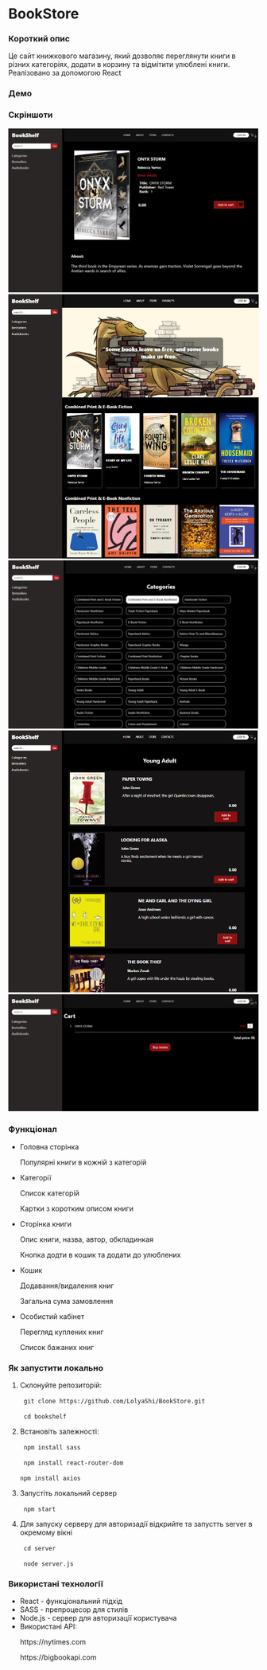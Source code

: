 <h1>BookStore</h1>

<h3>Короткий опис</h3>
<p>Це сайт книжкового магазину, який дозволяє переглянути книги в різних категоріях, додати в корзину та відмітити улюблені книги. Реалізовано за допомогою React</p>

<h3>Демо</h3>

<h3>Скріншоти</h3>
<img src="./bookshelf/public/1.jpg">
<img src="./bookshelf/public/2.jpg">
<img src="./bookshelf/public/3.jpg">
<img src="./bookshelf/public/4.jpg">
<img src="./bookshelf/public/5.jpg">

<h3>Функціонал</h3>
<ul>
  <li>Головна сторінка
    <p>Популярні книги в кожній з категорій</p>
  </li>
  <li>Категорії
    <p>Список категорій</p>
    <p>Картки з коротким описом книги</p>
  </li>
  <li>Сторінка книги
    <p>Опис книги, назва, автор, обкладинкая</p>
    <p>Кнопка додти в кошик та додати до улюблених</p>
  </li>
  <li>Кошик
    <p>Додавання/видалення книг</p>
    <p>Загальна сума замовлення</p>
  </li>
  <li>Особистий кабінет
    <p>Перегляд куплених книг</p>
    <p>Список бажаних книг</p>
  </li>
</ul>

<h3>Як запустити локально</h3>
<ol>
  <li>Склонуйте репозиторій:
    <p> <code> git clone https://github.com/LolyaShi/BookStore.git  </code></p>
     <p><code> cd bookshelf </code></p>
  </li>
  <li>Встановіть залежності:
    <p> <code> npm install sass </code> </p>
     <p><code> npm install react-router-dom </code></p>
    <p> <code>npm install axios</code></p>
  </li>
  <li>Запустіть локальний сервер
    <p><code> npm start </code></p>
    
  </li>
  <li>Для запуску серверу для авторизадії відкрийте та запустть server в окремому вікні
    <p><code> cd server </code></p>
    <p><code> node server.js </code></p>
  </li>
</ol>

<h3>Використані технології</h3>
<ul>
  <li>React - функціональний підхід</li>
  <li>SASS - препроцесор для стилів</li>
  <li>Node.js - сервер для авторизації користувача</li>
  <li>Використані API:
    <p>https://nytimes.com</p>
    <p>https://bigbookapi.com</p>
  </li>
</ul>
